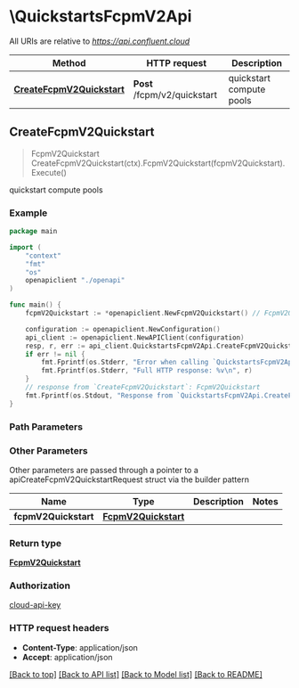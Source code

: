 # \QuickstartsFcpmV2Api

All URIs are relative to *https://api.confluent.cloud*

Method | HTTP request | Description
------------- | ------------- | -------------
[**CreateFcpmV2Quickstart**](QuickstartsFcpmV2Api.md#CreateFcpmV2Quickstart) | **Post** /fcpm/v2/quickstart | quickstart compute pools



## CreateFcpmV2Quickstart

> FcpmV2Quickstart CreateFcpmV2Quickstart(ctx).FcpmV2Quickstart(fcpmV2Quickstart).Execute()

quickstart compute pools



### Example

```go
package main

import (
    "context"
    "fmt"
    "os"
    openapiclient "./openapi"
)

func main() {
    fcpmV2Quickstart := *openapiclient.NewFcpmV2Quickstart() // FcpmV2Quickstart |  (optional)

    configuration := openapiclient.NewConfiguration()
    api_client := openapiclient.NewAPIClient(configuration)
    resp, r, err := api_client.QuickstartsFcpmV2Api.CreateFcpmV2Quickstart(context.Background()).FcpmV2Quickstart(fcpmV2Quickstart).Execute()
    if err != nil {
        fmt.Fprintf(os.Stderr, "Error when calling `QuickstartsFcpmV2Api.CreateFcpmV2Quickstart``: %v\n", err)
        fmt.Fprintf(os.Stderr, "Full HTTP response: %v\n", r)
    }
    // response from `CreateFcpmV2Quickstart`: FcpmV2Quickstart
    fmt.Fprintf(os.Stdout, "Response from `QuickstartsFcpmV2Api.CreateFcpmV2Quickstart`: %v\n", resp)
}
```

### Path Parameters



### Other Parameters

Other parameters are passed through a pointer to a apiCreateFcpmV2QuickstartRequest struct via the builder pattern


Name | Type | Description  | Notes
------------- | ------------- | ------------- | -------------
 **fcpmV2Quickstart** | [**FcpmV2Quickstart**](FcpmV2Quickstart.md) |  | 

### Return type

[**FcpmV2Quickstart**](FcpmV2Quickstart.md)

### Authorization

[cloud-api-key](../README.md#cloud-api-key)

### HTTP request headers

- **Content-Type**: application/json
- **Accept**: application/json

[[Back to top]](#) [[Back to API list]](../README.md#documentation-for-api-endpoints)
[[Back to Model list]](../README.md#documentation-for-models)
[[Back to README]](../README.md)

